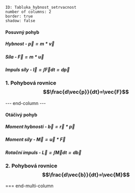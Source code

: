 
```start-multi-column  
ID: Tabluka_hybnost_setrvacnost  
number of columns: 2 
border: true
shadow: false
```

#### Posuvný pohyb
##### Hybnost - $\vec{p}=m*\vec{v}$
##### Síla - $\vec{F}=m*\vec{u}$
##### Impuls síly - $\vec{I}=\int{\vec{F}}dt=d\vec{p}$
### 1. Pohybová rovnice $$\frac{d\vec{p}}{dt}=\vec{F}$$


--- end-column ---

#### Otáčivý pohyb
##### Moment hybnosti - $\vec{b}=\vec{r}*\vec{p}$
##### Moment síly - $\vec{M}=\vec{u}*\vec{F}$
##### Rotační impuls - $\vec{L}=\int{\vec{M}}dt=d\vec{b}$
### 2. Pohybová rovnice $$\frac{d\vec{b}}{dt}=\vec{M}$$

=== end-multi-column
